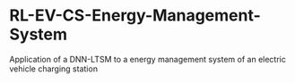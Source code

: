 # RL-EV-CS-Energy-Management-System
Application of a DNN-LTSM to a energy management system of an electric vehicle charging station
